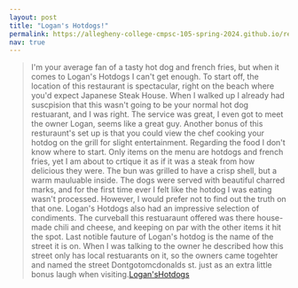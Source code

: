 ```yaml
---
layout: post
title: "Logan's Hotdogs!"
permalink: https://allegheny-college-cmpsc-105-spring-2024.github.io/resto-greer01/
nav: true
---
```

> I'm your average fan of a tasty hot dog and french fries, but when it comes to Logan's Hotdogs I can't get enough. To start off, the location of this restaurant is spectacular, right on the beach where you'd expect Japanese Steak House. When I walked up I already had suscpision that this wasn't going to be your normal hot dog restuarant, and I was right. The service was great, I even got to meet the owner Logan, seems like a great guy. Another bonus of this resturaunt's set up is that you could view the chef cooking your hotdog on the grill for slight entertainment. Regarding the food I don't know where to start. Only items on the menu are hotdogs and french fries, yet I am about to crtique it as if it was a steak from how delicious they were. The bun was grilled to have a crisp shell, but a warm mauluable inside. The dogs were served with beautiful charred marks, and for the first time ever I felt like the hotdog I was eating wasn't processed. However, I would prefer not to find out the truth on that one. Logan's Hotdogs also had an impressive selection of condiments. The curveball this restuaraunt offered was there house-made chili and cheese, and keeping on par with the other items it hit the spot. Last notible fauture of Logan's hotdog is the name of the street it is on. When I was talking to the owner he described how this street only has local restuarants on it, so the owners came togehter and named the street Dontgotomcdonalds st. just as an extra little bonus laugh when visiting.[Logan'sHotdogs](https://allegheny-college-cmpsc-105-spring-2024.github.io/resto-greer01/)
